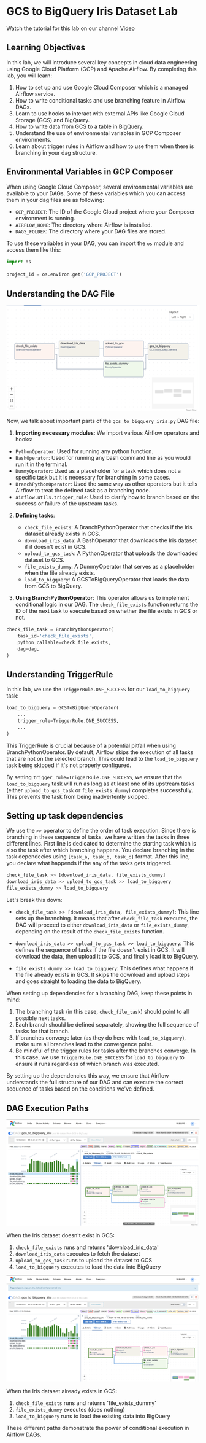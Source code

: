 # GCS to BigQuery Iris Dataset Lab

Watch the tutorial for this lab on our channel [Video](https://youtu.be/VMnLPP_ohi0)

## Learning Objectives

In this lab, we will introduce several key concepts in cloud data engineering using Google Cloud Platform (GCP) and Apache Airflow. By completing this lab, you will learn:

1. How to set up and use Google Cloud Composer which is a managed Airflow service.
2. How to write conditional tasks and use branching feature in Airflow DAGs.
3. Learn to use hooks to interact with external APIs like Google Cloud Storage (GCS) and BigQuery.
4. How to write data from GCS to a table in BigQuery.
5. Understand the use of environmental variables in GCP Composer environments.
6. Learn about trigger rules in Airflow and how to use them when there is branching in your dag structure.

## Environmental Variables in GCP Composer

When using Google Cloud Composer, several environmental variables are available to your DAGs. Some of these variables which you can access them in your dag files are as following:

- `GCP_PROJECT`: The ID of the Google Cloud project where your Composer environment is running.
- `AIRFLOW_HOME`: The directory where Airflow is installed.
- `DAGS_FOLDER`: The directory where your DAG files are stored.

To use these variables in your DAG, you can import the `os` module and access them like this:

```python
import os

project_id = os.environ.get('GCP_PROJECT')
```

## Understanding the DAG File

![Structure of the dag](assets/dag_structure.png)

Now, we talk about important parts of the `gcs_to_bigquery_iris.py` DAG file:

1. **Importing necessary modules**: We import various Airflow operators and hooks:
- `PythonOperator`: Used for running any python function.
- `BashOperator`: Used for running any bash command line as you would run it in the terminal.
- `DummyOperator`: Used as a placeholder for a task which does not a specific task but it is necessary for branching in some cases.
- `BranchPythonOperator`: Used the same way as other operators but it tells Airflow to treat the defined task as a branching node.
- `airflow.utils.trigger_rule`: Used to clarify how to branch based on the success or failure of the upstream tasks.



2. **Defining tasks**:
   - `check_file_exists`: A BranchPythonOperator that checks if the Iris dataset already exists in GCS.
   - `download_iris_data`: A BashOperator that downloads the Iris dataset if it doesn't exist in GCS.
   - `upload_to_gcs_task`: A PythonOperator that uploads the downloaded dataset to GCS.
   - `file_exists_dummy`: A DummyOperator that serves as a placeholder when the file already exists.
   - `load_to_bigquery`: A GCSToBigQueryOperator that loads the data from GCS to BigQuery.

4. **Using BranchPythonOperator**: This operator allows us to implement conditional logic in our DAG. The `check_file_exists` function returns the ID of the next task to execute based on whether the file exists in GCS or not.

```python
check_file_task = BranchPythonOperator(
    task_id='check_file_exists',
    python_callable=check_file_exists,
    dag=dag,
)
```


## Understanding TriggerRule

In this lab, we use the `TriggerRule.ONE_SUCCESS` for our `load_to_bigquery` task:

```python
load_to_bigquery = GCSToBigQueryOperator(
    ...
    trigger_rule=TriggerRule.ONE_SUCCESS,
    ...
)
```

This TriggerRule is crucial because of a potential pitfall when using BranchPythonOperator. By default, Airflow skips the execution of all tasks that are not on the selected branch. This could lead to the `load_to_bigquery` task being skipped if it's not properly configured.

By setting `trigger_rule=TriggerRule.ONE_SUCCESS`, we ensure that the `load_to_bigquery` task will run as long as at least one of its upstream tasks (either `upload_to_gcs_task` or `file_exists_dummy`) completes successfully. This prevents the task from being inadvertently skipped.


## Setting up task dependencies
We use the `>>` operator to define the order of task execution. Since there is branching in these sequence of tasks, we have written the tasks in three different lines. First line is dedicated to determine the starting task which is also the task after which branching happens. You declare branching in the task dependecies using `[task_a, task_b, task_c]` format. After this line, you declare what happends if the any of the tasks gets triggered.

```python
check_file_task >> [download_iris_data, file_exists_dummy]
download_iris_data >> upload_to_gcs_task >> load_to_bigquery
file_exists_dummy >> load_to_bigquery
```

Let's break this down:

- `check_file_task >> [download_iris_data, file_exists_dummy]`: This line sets up the branching. It means that after `check_file_task` executes, the DAG will proceed to either `download_iris_data` or `file_exists_dummy`, depending on the result of the `check_file_exists` function.

- `download_iris_data >> upload_to_gcs_task >> load_to_bigquery`: This defines the sequence of tasks if the file doesn't exist in GCS. It will download the data, then upload it to GCS, and finally load it to BigQuery.

- `file_exists_dummy >> load_to_bigquery`: This defines what happens if the file already exists in GCS. It skips the download and upload steps and goes straight to loading the data to BigQuery.

When setting up dependencies for a branching DAG, keep these points in mind:

1. The branching task (in this case, `check_file_task`) should point to all possible next tasks.
2. Each branch should be defined separately, showing the full sequence of tasks for that branch.
3. If branches converge later (as they do here with `load_to_bigquery`), make sure all branches lead to the convergence point.
4. Be mindful of the trigger rules for tasks after the branches converge. In this case, we use `TriggerRule.ONE_SUCCESS` for `load_to_bigquery` to ensure it runs regardless of which branch was executed.

By setting up the dependencies this way, we ensure that Airflow understands the full structure of our DAG and can execute the correct sequence of tasks based on the conditions we've defined.


## DAG Execution Paths

![When dataset does not exist in the bucket](assets/branching_download.png)

When the Iris dataset doesn't exist in GCS:
1. `check_file_exists` runs and returns 'download_iris_data'
2. `download_iris_data` executes to fetch the dataset
3. `upload_to_gcs_task` runs to upload the dataset to GCS
4. `load_to_bigquery` executes to load the data into BigQuery

![When dataset exists in the bucket](assets/branching_already_exists.png)

When the Iris dataset already exists in GCS:
1. `check_file_exists` runs and returns 'file_exists_dummy'
2. `file_exists_dummy` executes (does nothing)
3. `load_to_bigquery` runs to load the existing data into BigQuery

These different paths demonstrate the power of conditional execution in Airflow DAGs.
